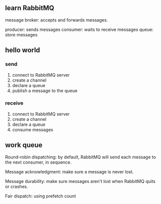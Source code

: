 ## learn RabbitMQ

message broker: accepts and forwards messages.

producer: sends messages
consumer: waits to receive messages
queue: store messages

## hello world

### send

1. connect to RabbitMQ server
2. create a channel
3. declare a queue
4. publish a message to the queue

### receive

1. connect to RabbitMQ server
2. create a channel
3. declare a queue
4. consume messages

## work queue

Round-robin dispatching: by default, RabbitMQ will send each message to the next consumer, in sequence.

Message acknowledgment: make sure a message is never lost.

Message durability: make sure messages aren't lost when RabbitMQ quits or crashes.

Fair dispatch: using prefetch count

